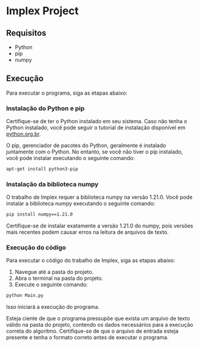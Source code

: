 # Implex Project

## Requisitos
- Python 
- pip
- numpy

## Execução
Para executar o programa, siga as etapas abaixo:

### Instalação do Python e pip
Certifique-se de ter o Python instalado em seu sistema. Caso não tenha o Python instalado, você pode seguir o tutorial de instalação disponível em [python.org.br](https://python.org.br/instalacao-linux/).

O pip, gerenciador de pacotes do Python, geralmente é instalado juntamente com o Python. No entanto, se você não tiver o pip instalado, você pode instalar executando o seguinte comando:

```bash
apt-get install python3-pip
```

### Instalação da biblioteca numpy
O trabalho de Implex requer a biblioteca numpy na versão 1.21.0. Você pode instalar a biblioteca numpy executando o seguinte comando:

```bash
pip install numpy==1.21.0
```

Certifique-se de instalar exatamente a versão 1.21.0 do numpy, pois versões mais recentes podem causar erros na leitura de arquivos de texto.

### Execução do código
Para executar o código do trabalho de Implex, siga as etapas abaixo:

1. Navegue até a pasta do projeto.
2. Abra o terminal na pasta do projeto.
3. Execute o seguinte comando:

```bash
python Main.py
```

Isso iniciará a execução do programa.

Esteja ciente de que o programa pressupõe que exista um arquivo de texto válido na pasta do projeto, contendo os dados necessários para a execução correta do algoritmo. Certifique-se de que o arquivo de entrada esteja presente e tenha o formato correto antes de executar o programa.
